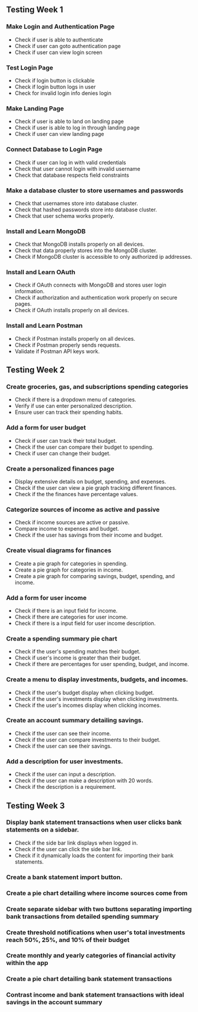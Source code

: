 ## Testing Week 1
### Make Login and Authentication Page
- Check if user is able to authenticate
- Check if user can goto authentication page
- Check if user can view login screen
### Test Login Page
- Check if login button is clickable
- Check if login button logs in user
- Check for invalid login info denies login
### Make Landing Page
- Check if user is able to land on landing page
- Check if user is able to log in through landing page
- Check if user can view landing page
### Connect Database to Login Page
- Check if user can log in with valid credentials
- Check that user cannot login with invalid username
- Check that database respects field constraints
### Make a database cluster to store usernames and passwords
- Check that usernames store into database cluster.
- Check that hashed passwords store into database cluster.
- Check that user schema works properly.
### Install and Learn MongoDB
- Check that MongoDB installs properly on all devices.
- Check that data properly stores into the MongoDB cluster.
- Check if MongoDB cluster is accessible to only authorized ip addresses.
### Install and Learn OAuth
- Check if OAuth connects with MongoDB and stores user login information.
- Check if authorization and authentication work properly on secure pages.
- Check if OAuth installs properly on all devices.
### Install and Learn Postman
- Check if Postman installs properly on all devices.
- Check if Postman properly sends requests.
- Validate if Postman API keys work.

## Testing Week 2
### Create groceries, gas, and subscriptions spending categories
- Check if there is a dropdown menu of categories.
- Verify if use can enter personalized description.
- Ensure user can track their spending habits.
### Add a form for user budget
- Check if user can track their total budget.
- Check if the user can compare their budget to spending.
- Check if user can change their budget.
### Create a personalized finances page
- Display extensive details on budget, spending, and expenses.
- Check if the user can view a pie graph tracking different finances.
- Check if the the finances have percentage values.
### Categorize sources of income as active and passive
- Check if income sources are active or passive.
- Compare income to expenses and budget.
- Check if the user has savings from their income and budget.
### Create visual diagrams for finances
- Create a pie graph for categories in spending.
- Create a pie graph for categories in income.
- Create a pie graph for comparing savings, budget, spending, and income.
### Add a form for user income
- Check if there is an input field for income.
- Check if there are categories for user income.
- Check if there is a input field for user income description.
### Create a spending summary pie chart
- Check if the user's spending matches their budget.
- Check if user's income is greater than their budget.
- Check if there are percentages for user spending, budget, and income.
### Create a menu to display investments, budgets, and incomes.
- Check if the user's budget display when clicking budget.
- Check if the user's investments display when clicking investments.
- Check if the user's incomes display when clicking incomes.
### Create an account summary detailing savings.
- Check if the user can see their income.
- Check if the user can compare investments to their budget.
- Check if the user can see their savings.
### Add a description for user investments.
- Check if the user can input a description.
- Check if the user can make a description with 20 words.
- Check if the description is a requirement.

## Testing Week 3
### Display bank statement transactions when user clicks bank statements on a sidebar.
- Check if the side bar link displays when logged in.
- Check if the user can click the side bar link.
- Check if it dynamically loads the content for importing their bank statements.
### Create a bank statement import button.
### Create a pie chart detailing where income sources come from
### Create separate sidebar with two buttons separating importing bank transactions from detailed spending summary
### Create threshold notifications when user's total investments reach 50%, 25%, and 10% of their budget
### Create monthly and yearly categories of financial activity within the app
### Create a pie chart detailing bank statement transactions
### Contrast income and bank statement transactions with ideal savings in the account summary

